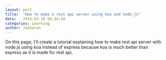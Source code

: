 ```yaml
---
layout: post
title:  "How to make a rest api server using koa and node.js"
date:   2016-03-10 04:34:20
categories: Learning
author: Jaskaran
---
```

On this page, I'll create a tutorial explaining how to make rest api server with node.js using koa instead of express because koa is much better than express as it is made for rest api.